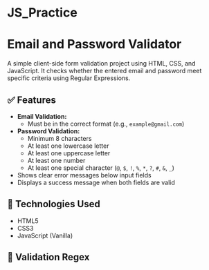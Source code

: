 # JS_Practice

# Email and Password Validator

A simple client-side form validation project using HTML, CSS, and JavaScript. It checks whether the entered email and password meet specific criteria using Regular Expressions.

## ✅ Features

- **Email Validation:**
  - Must be in the correct format (e.g., `example@gmail.com`)
- **Password Validation:**
  - Minimum 8 characters
  - At least one lowercase letter
  - At least one uppercase letter
  - At least one number
  - At least one special character (`@`, `$`, `!`, `%`, `*`, `?`, `#`, `&`, `_`)
- Shows clear error messages below input fields
- Displays a success message when both fields are valid

## 🔧 Technologies Used

- HTML5
- CSS3
- JavaScript (Vanilla)

## 📜 Validation Regex



